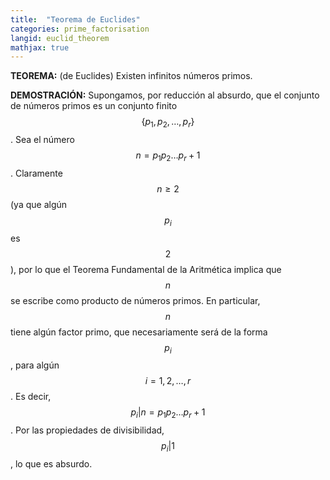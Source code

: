 ```yaml
---
title:  "Teorema de Euclides"
categories: prime_factorisation
langid: euclid_theorem
mathjax: true
---
```


<b>TEOREMA:</b> (de Euclides) Existen infinitos números primos.

<b>DEMOSTRACIÓN:</b>  Supongamos, por reducción al absurdo, que el conjunto de números primos es un conjunto finito $$\{p_1,p_2,\dots,p_r\}$$. Sea el número $$n=p_1p_2\dots p_r+1$$. Claramente $$n\ge2$$ (ya que algún $$p_i$$ es $$2$$), por lo que el Teorema Fundamental de la Aritmética implica que $$n$$ se escribe como producto de números primos. En particular, $$n$$ tiene algún factor primo, que necesariamente será de la forma $$p_i$$, para algún $$i=1,2,\dots,r$$. Es decir, $$p_i\vert n=p_1p_2\dots p_r+1$$. Por las propiedades de divisibilidad, $$p_i\vert 1$$, lo que es absurdo.

